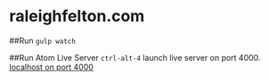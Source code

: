 # raleighfelton.com

##Run
`gulp watch`

##Run Atom Live Server
`ctrl-alt-4` launch live server on port 4000.
[localhost on port 4000](http://localhost:4000)
